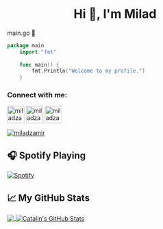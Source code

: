 
<h1 align="center">Hi 👋, I'm Milad</h1>

main.go  🌱
```go
package main  
    import "fmt"
    
    func main() {
	    fmt.Println("Welcome to my profile.")
    }
```

<h3 align="left">Connect with me:</h3>
<p align="left">
<a href="https://t.me/imiladz" target="blank"><img align="center" src="https://img.icons8.com/color/48/000000/telegram-app--v1.png" alt="miladzamir" height="40" width="40" /></a>
<a href="https://linkedin.com/in/miladzamir" target="blank"><img align="center" src="https://img.icons8.com/color/48/000000/linkedin-circled--v1.png" alt="miladzamir" height="40" width="40" /></a>
<a href="https://instagram.com/miladzamir" target="blank"><img align="center" src="https://img.icons8.com/color/50/000000/instagram-new--v1.png" alt="miladzamir" height="40" width="40" /></a>
<p align="left"> <a href="https://twitter.com/miladzamir" target="blank"><img src="https://img.shields.io/twitter/follow/miladzamir?logo=twitter&style=for-the-badge" alt="miladzamir" /></a> </p>
</p>

## &#x1F3A7; Spotify Playing

[![Spotify](https://spotify-now-playing-two-jet.vercel.app/api/spotify)](https://github.com/miladzamir)

## &#x1f4c8; My GitHub Stats

<a href="https://github.com/miladzamir/miladzamir">
  <img align="center" src="https://github-readme-stats.vercel.app/api/top-langs/?username=miladzamir&hide=javaScript,html&title_color=ffffff&text_color=c9cacc&icon_color=2bbc8a&bg_color=1d1f21" />
</a>

<a href="https://github.com/miladzamir/miladzamir">
  <img align="center" src="https://github-readme-stats.vercel.app/api?username=miladzamir&show_icons=true&line_height=27&count_private=true&title_color=ffffff&text_color=c9cacc&icon_color=2bbc8a&bg_color=1d1f21" alt="Catalin's GitHub Stats" />
</a>
